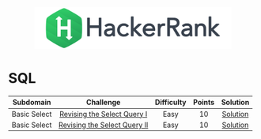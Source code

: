 <p align="center">
    <a href="https://www.hackerrank.com/DavidODW">
        <img height=85 src="hackerrank.svg">
    </a>
</p>

# SQL

|  Subdomain   |                                             Challenge                                             | Difficulty | Points |                            Solution                             |
| :----------: | :-----------------------------------------------------------------------------------------------: | :--------: | :----: | :-------------------------------------------------------------: |
| Basic Select |  [Revising the Select Query I](https://www.hackerrank.com/challenges/revising-the-select-query)   |    Easy    |   10   | [Solution](SQL/Basic%20Select/revising-the-select-query-i.sql)  |
| Basic Select | [Revising the Select Query II](https://www.hackerrank.com/challenges/revising-the-select-query-2) |    Easy    |   10   | [Solution](SQL/Basic%20Select/revising-the-select-query-ii.sql) |

